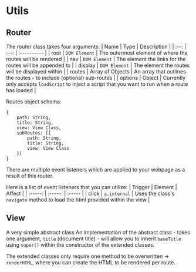 # Utils

## Router
The router class takes four arguments:
| Name | Type | Description |
| :--: | :--: | :---------- |
| root | `DOM Element` | The outermost element of where the routes will be rendered |
| nav | `DOM Element` | The element the links for the routes will be appended to |
| display | `DOM Element` | The element the routes will be displayed within |
| routes | Array of Objects | An array that outlines the routes - to include (optional) sub-routes |
| options | Object | Currently only accepts `loadScript` to inject a script that you want to run when a route has loaded |

Routes object schema:
```
{
    path: String,
    title: String,
    view: View Class,
    subRoutes: [{
        path: String,
        title: String,
        view: View Class
    }]
}
```


There are multiple event listeners which are applied to your webpage as a result of this router.

Here is a list of event listeners that you can utilize:
| Trigger | Element | Affect |
| :-----: | :-----: | :----- |
| click | `a.internal` | Uses the class's `navigate` method to load the html provided within the view |

## View
A very simple abstract class
An implementation of the abstract class - takes one argument, `title` (document title) - will allow you to inherit `baseTitle` using `super()` within the constructor of the extended classes.

The extended classes only require one method to be overwritten -> `renderHTML`, where you can create the HTML to be rendered per route.

